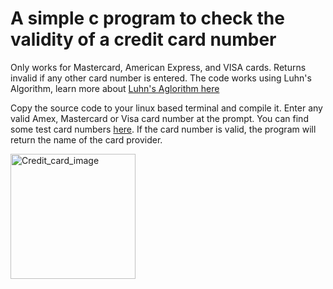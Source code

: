 # A simple c program to check the validity of a credit card number
Only works for Mastercard, American Express, and  VISA cards. Returns invalid if any other card number is entered.
The code works using Luhn's Algorithm, learn more about [Luhn's Aglorithm here](https://en.wikipedia.org/wiki/Luhn_algorithm)

Copy the source code to your linux based terminal and compile it. 
Enter any valid Amex, Mastercard or Visa card number at the prompt. You can find some test card numbers [here](https://developer.paypal.com/api/nvp-soap/payflow/integration-guide/test-transactions/).
If the card number is valid, the program will return the name of the card provider. 

<img src="https://www.pngall.com/wp-content/uploads/2/Credit-Card-PNG-Pic.png" alt="Credit_card_image" width="200"/>


